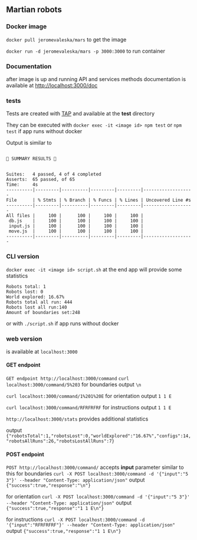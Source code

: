 ## Martian robots
### Docker image
`docker pull jeromevaleska/mars`
to get the image

`docker run -d jeromevaleska/mars -p 3000:3000`
to run container
### Documentation
after image is up and running API and services methods documentation is available at [http://localhost:3000/doc](http://localhost:3000/doc)
### tests
Tests are created with [TAP](https://node-tap.org/) and  available at the **test** directory

They can be executed with 
`docker exec -it <image id> npm test`
or `npm test` if app runs without docker

Output is similar to 
```

🌈 SUMMARY RESULTS 🌈


Suites:   4 passed, 4 of 4 completed
Asserts:  65 passed, of 65
Time:     4s
----------|---------|----------|---------|---------|-------------------
File      | % Stmts | % Branch | % Funcs | % Lines | Uncovered Line #s
----------|---------|----------|---------|---------|-------------------
All files |     100 |      100 |     100 |     100 |                   
 db.js    |     100 |      100 |     100 |     100 |                   
 input.js |     100 |      100 |     100 |     100 |                   
 move.js  |     100 |      100 |     100 |     100 |                   
----------|---------|----------|---------|---------|-------------------
```
### CLI version 
`docker exec -it <image id> script.sh`
at the end app will provide some statistics
```
Robots total: 1
Robots lost: 0
World explored: 16.67%
Robots total all run: 444
Robots lost all run:140
Amount of boundaries set:248
```
or with `./script.sh` if app runs without docker
### web version 
is available at `localhost:3000`
#### GET endpoint
`GET endpoint http://localhost:3000/command`
`curl localhost:3000/command/5%203` for boundaries
output `\n`

`curl localhost:3000/command/1%201%20E` for orientation
output `1 1 E`

`curl localhost:3000/command/RFRFRFRF` for instructions
output `1 1 E`

`http://localhost:3000/stats` provides additional statistics 

output `{"robotsTotal":1,"robotsLost":0,"worldExplored":"16.67%","configs":14,"robotsAllRuns":26,"robotsLostAllRuns":7}`

#### POST endpoint
`POST http://localhost:3000/command/` accepts **input** parameter similar to this
for boundaries
`curl -X POST localhost:3000/command -d '{"input":"5 3"}' --header "Content-Type: application/json"`
output `{"success":true,"response":"\n"}`

for orientation
`curl -X POST localhost:3000/command -d '{"input":"5 3"}' --header "Content-Type: application/json"`
output `{"success":true,"response":"1 1 E\n"}`

for instructions
`curl -X POST localhost:3000/command -d '{"input":"RFRFRFRF"}' --header "Content-Type: application/json"`
output `{"success":true,"response":"1 1 E\n"}`
